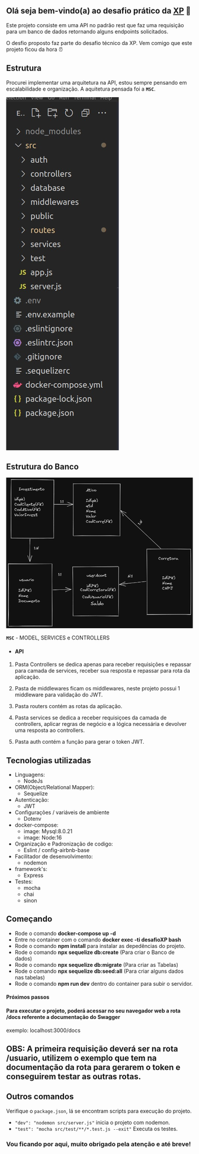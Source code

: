 ## Olá seja bem-vindo(a) ao desafio prático da [XP](https://www.xpi.com.br/) :rocket:


Este projeto consiste em uma API no padrão rest que faz uma requisição para um banco de dados retornando alguns endpoints solicitados.

O desfio proposto faz parte do desafio técnico da XP. Vem comigo que este projeto ficou da hora :alarm_clock:

## Estrutura

Procurei implementar uma arquitetura na API, estou sempre pensando em escalabilidade e organização.
A aquitetura pensada foi a **`MSC`**.

![estrutura](./src/public/pastas.jpeg)

## Estrutura do Banco

![estrutura](./src/public/BDEscuropng.png)

**`MSC`** - MODEL, SERVICES e CONTROLLERS

- #### API

1. Pasta Controllers se dedica apenas para receber requisições e repassar para camada de services, receber sua resposta e repassar para rota da aplicação.

2. Pasta de middlewares ficam os middlewares, neste projeto possui 1 middleware para validação do JWT.

3. Pasta routers contém as rotas da aplicação.

4. Pasta services se dedica a receber requisiçoes da camada de controllers, aplicar regras
de negócio e a lógica necessária e devolver uma resposta ao controllers.

5. Pasta auth contém a função para gerar o token JWT.


## Tecnologias utilizadas

- Linguagens:
    - NodeJs
- ORM(Object/Relational Mapper): 
    - Sequelize
- Autenticação:
    - JWT
- Configurações / variáveis de ambiente
    - Dotenv
- docker-compose:
    - image: Mysql:8.0.21
    - image: Node:16
- Organização e Padronização de codigo:
    - Eslint / config-airbnb-base
- Facilitador de desenvolvimento:
    - nodemon
- framework's:
    - Express
- Testes:
    - mocha
    - chai
    - sinon


## Começando

- Rode o comando **docker-compose up -d**
- Entre no container com o comando **docker exec -ti desafioXP bash**
- Rode o comando **npm install** para instalar as depedências do projeto.
- Rode o comando **npx sequelize db:create** (Para criar o Banco de dados)
- Rode o comando **npx sequelize db:migrate** (Para criar as Tabelas)
- Rode o comando **npx sequelize db:seed:all** (Para criar alguns dados nas tabelas)
- Rode o comando **npm run dev** dentro do container para subir o servidor.

#### Próximos passos

#### Para executar o projeto, poderá acessar no seu navegador web a rota /docs referente a documentação do Swagger

exemplo: localhost:3000/docs



## OBS: A primeira requisição deverá ser na rota /usuario, utilizem o exemplo que tem na documentação da rota para gerarem o token e conseguirem testar as outras rotas.



## Outros comandos

Verifique o `package.json`, lá se encontram scripts para execução do projeto.

- `"dev": "nodemon src/server.js"` inicia o projeto com nodemon.
- `"test": "mocha src/test/**/*.test.js --exit"` Executa os testes.


### Vou ficando por aqui, muito obrigado pela atenção e até breve!